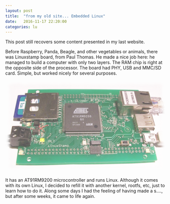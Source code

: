 ```yaml
---
layout: post
title:  "from my old site... Embedded Linux"
date:   2016-11-17 22:20:00
categories: lu
---
```


This post still recovers some content presented in my last website.

Before Raspberry, Panda, Beagle, and other vegetables or animals, there was
Linuxstamp board, from Paul Thomas. He made a nice job here: he managed to
build a computer with only two layers. The RAM chip is right at the 
opposite side of the processor. The board had PHY, USB and MMC/SD card. Simple,
but worked nicely for several purposes.

<div class="about-legend">
    <img src="/images/20161112_post/linuxstamp_top_02.png" />
</div>

It has an AT91RM9200 microcontroller and runs Linux. Although it comes with its
own Linux, I decided to refill it with another kernel, rootfs, etc, just to
learn how to do it. Along some days I had the feeling of having made a s....,
but after some weeks, it came to life again. 
